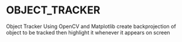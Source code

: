 # OBJECT_TRACKER
Object Tracker Using OpenCV and Matplotlib create backprojection of object to be tracked then highlight it whenever it appears on screen
